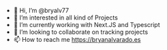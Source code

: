 - 👋 Hi, I’m @bryalv77
- 👀 I’m interested in all kind of Projects
- 🌱 I’m currently working with Next.JS and Typescript
- 💞️ I’m looking to collaborate on tracking projects
- 📫 How to reach me https://bryanalvarado.es

<!---
bryalv77/bryalv77 is a ✨ special ✨ repository because its `README.md` (this file) appears on your GitHub profile.
You can click the Preview link to take a look at your changes.
--->
